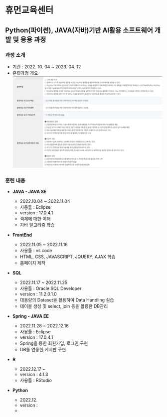 # 휴먼교육센터

## Python(파이썬), JAVA(자바)기반 AI활용 소프트웨어 개발 및 응용 과정
### 과정 소개
+ 기간 : 2022. 10. 04 ~ 2023. 04. 12
+ 훈련과정 개요
![introduce](./introduce.png)


### 훈련 내용

+ **JAVA - JAVA SE**
    + 2022.10.04 ~ 2022.11.04
    + 사용툴 : Eclipse
    + version : 17.0.4.1
    + 객체에 대한 이해
    + 자바 알고리즘 학습

+ **FrontEnd**
    + 2022.11.05 ~ 2022.11.16
    + 사용툴 : vs code
    + HTML, CSS, JAVASCRIPT, JQUERY, AJAX 학습
    + 홈페이지 제작

+ **SQL**
    + 2022.11.17 ~ 2022.11.25
    + 사용툴 : Oracle SQL Developer
    + version : 11.2.0.1.0
    + 대용량의 Dataset을 활용하여 Data Handling 실습
    + 테이블 생성 및 select, join 등을 활용한 DB관리

+ **Spring - JAVA EE**
    + 2022.11.28 ~ 2022.12.16
    + 사용툴 : Eclipse
    + version : 17.0.4.1
    + Spring을 통한 회원가입, 로그인 구현
    + DB를 연동한 게시판 구현

+ **R**
    + 2022.12.17 ~ 
    + version : 4.1.3
    + 사용툴 : RStudio


+ **Python**
    + 2022.12.
    + version : 
    + 